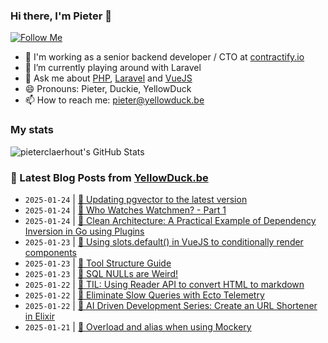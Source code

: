 ### Hi there, I'm Pieter 👋  
[![Follow Me](https://img.shields.io/github/followers/pieterclaerhout?label=Follow&style=social)](https://github.com/pieterclaerhout)

- 🏢 I'm working as a senior backend developer / CTO at [contractify.io](https://contractify.io)
- 🌱 I’m currently playing around with Laravel
- 💬 Ask me about [PHP](https://php.net), [Laravel](http://laravel.com) and [VueJS](https://vuejs.org)
- 😄 Pronouns: Pieter, Duckie, YellowDuck
- 📫 How to reach me: pieter@yellowduck.be

### My stats

![pieterclaerhout's GitHub Stats](https://github-readme-stats.vercel.app/api?username=pieterclaerhout&show_icons=true&count_private=true&line_height=40)

### 📩 Latest Blog Posts from [YellowDuck.be](https://www.yellowduck.be/)
<!-- BLOG-POST-LIST:START -->
- `2025-01-24` | [🐥 Updating pgvector to the latest version](https://www.yellowduck.be/posts/updating-pgvector-to-the-latest-version)  
- `2025-01-24` | [🔗 Who Watches Watchmen? - Part 1](https://www.yellowduck.be/posts/who-watches-watchmen-part-1)  
- `2025-01-24` | [🔗 Clean Architecture: A Practical Example of Dependency Inversion in Go using Plugins](https://www.yellowduck.be/posts/clean-architecture-a-practical-example-of-dependency-inversion-in-go-using-plugins)  
- `2025-01-23` | [🐥 Using slots.default&lpar;&rpar; in VueJS to conditionally render components](https://www.yellowduck.be/posts/using-slots-default-in-vuejs-to-conditionally-render-components)  
- `2025-01-23` | [🔗 Tool Structure Guide](https://www.yellowduck.be/posts/tool-structure-guide)  
- `2025-01-23` | [🔗 SQL NULLs are Weird!](https://www.yellowduck.be/posts/sql-nulls-are-weird)  
- `2025-01-22` | [🐥 TIL: Using Reader API to convert HTML to markdown](https://www.yellowduck.be/posts/til-using-reader-api-to-convert-html-to-markdown)  
- `2025-01-22` | [🔗 Eliminate Slow Queries with Ecto Telemetry](https://www.yellowduck.be/posts/eliminate-slow-queries-with-ecto-telemetry)  
- `2025-01-22` | [🔗 AI Driven Development Series: Create an URL Shortener in Elixir](https://www.yellowduck.be/posts/ai-driven-development-series-create-an-url-shortener-in-elixir)  
- `2025-01-21` | [🐥 Overload and alias when using Mockery](https://www.yellowduck.be/posts/overload-and-alias-when-using-mockery)  

<!-- BLOG-POST-LIST:END -->
